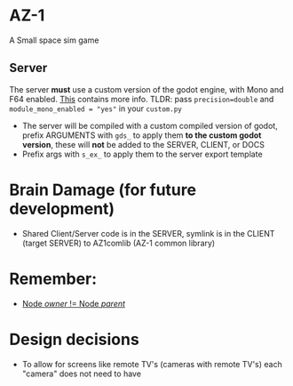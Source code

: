 # AZ-1
A Small space sim game

## Server
The server **must** use a custom version of the godot engine, with Mono and F64 enabled. [This](https://github.com/godotengine/godot/blob/a4131b61b10cb3a7fe0e1e76ed11dfebfa55e7e6/modules/mono/README.md) contains more info. TLDR: pass `precision=double` and `module_mono_enabled = "yes"` in your `custom.py`

- The server will be compiled with a custom compiled version of godot, prefix ARGUMENTS with `gds_` to apply them **to the custom godot version**, these will **not** be added to the SERVER, CLIENT, or DOCS
- Prefix args with `s_ex_` to apply them to the server export template

# Brain Damage (for future development)
- Shared Client/Server code is in the SERVER, symlink is in the CLIENT (target SERVER) to AZ1comlib (AZ-1 common library)


# Remember:

- [Node *owner* != Node *parent*](https://www.reddit.com/r/godot/comments/rgti99/node_parents_vs_owner/)


# Design decisions

- To allow for screens like remote TV's (cameras with remote TV's) each "camera" does not need to have  